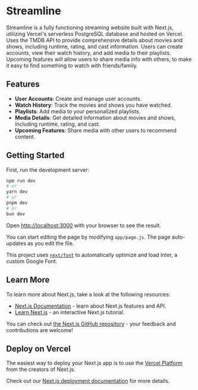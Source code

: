 # Streamline

Streamline is a fully functioning streaming website built with Next.js, utilizing Vercel's serverless PostgreSQL database and hosted on Vercel. Uses the TMDB API to provide comprehensive details about movies and shows, including runtime, rating, and cast information. Users can create accounts, view their watch history, and add media to their playlists. Upcoming features will allow users to share media info with others, to make it easy to find something to watch with friends/family.

## Features

- **User Accounts**: Create and manage user accounts.
- **Watch History**: Track the movies and shows you have watched.
- **Playlists**: Add media to your personalized playlists.
- **Media Details**: Get detailed information about movies and shows, including runtime, rating, and cast.
- **Upcoming Features**: Share media with other users to recommend content.

## Getting Started

First, run the development server:

```bash
npm run dev
# or
yarn dev
# or
pnpm dev
# or
bun dev
```

Open [http://localhost:3000](http://localhost:3000) with your browser to see the result.

You can start editing the page by modifying `app/page.js`. The page auto-updates as you edit the file.

This project uses [`next/font`](https://nextjs.org/docs/basic-features/font-optimization) to automatically optimize and load Inter, a custom Google Font.

## Learn More

To learn more about Next.js, take a look at the following resources:

- [Next.js Documentation](https://nextjs.org/docs) - learn about Next.js features and API.
- [Learn Next.js](https://nextjs.org/learn) - an interactive Next.js tutorial.

You can check out [the Next.js GitHub repository](https://github.com/vercel/next.js/) - your feedback and contributions are welcome!

## Deploy on Vercel

The easiest way to deploy your Next.js app is to use the [Vercel Platform](https://vercel.com/new?utm_medium=default-template&filter=next.js&utm_source=create-next-app&utm_campaign=create-next-app-readme) from the creators of Next.js.

Check out our [Next.js deployment documentation](https://nextjs.org/docs/deployment) for more details.
